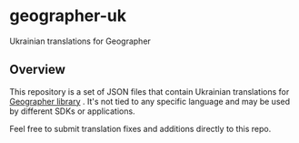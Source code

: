 # geographer-uk
Ukrainian translations for Geographer

## Overview

This repository is a set of JSON files that contain Ukrainian translations for [Geographer library](https://github.com/MenaraSolutions/geographer) . It's not tied
to any specific language and may be used by different SDKs or applications.

Feel free to submit translation fixes and additions directly to this repo.
